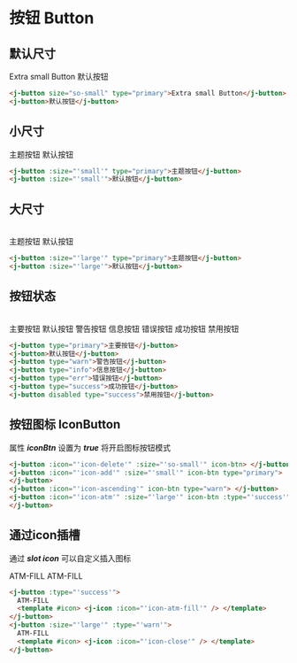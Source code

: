 # 按钮 Button

## 默认尺寸

<j-button size="so-small" type="primary">Extra small Button</j-button>
<j-button>默认按钮</j-button>

```html
<j-button size="so-small" type="primary">Extra small Button</j-button>
<j-button>默认按钮</j-button>
```

## 小尺寸

<j-button :size="'small'" type="primary">主题按钮</j-button>
<j-button :size="'small'">默认按钮</j-button>

```html
<j-button :size="'small'" type="primary">主题按钮</j-button>
<j-button :size="'small'">默认按钮</j-button>
```

## 大尺寸

<br />
<j-button :size="'large'" type="primary">主题按钮</j-button>
<j-button :size="'large'">默认按钮</j-button>

```html
<j-button :size="'large'" type="primary">主题按钮</j-button>
<j-button :size="'large'">默认按钮</j-button>
```

## 按钮状态

<br />
<j-button type="primary">主要按钮</j-button>
<j-button>默认按钮</j-button>
<j-button type="warn">警告按钮</j-button>
<j-button type="info">信息按钮</j-button>
<j-button type="err">错误按钮</j-button>
<j-button type="success">成功按钮</j-button>
<j-button disabled type="success">禁用按钮</j-button>

```html
<j-button type="primary">主要按钮</j-button>
<j-button>默认按钮</j-button>
<j-button type="warn">警告按钮</j-button>
<j-button type="info">信息按钮</j-button>
<j-button type="err">错误按钮</j-button>
<j-button type="success">成功按钮</j-button>
<j-button disabled type="success">禁用按钮</j-button>
```

## 按钮图标 IconButton

属性 **_iconBtn_** 设置为 **_true_** 将开启图标按钮模式
<j-button :icon="'icon-delete'" :size="'so-small'" icon-btn > </j-button>
<j-button :icon="'icon-add'" :size="'small'" icon-btn type="primary">
</j-button>
<j-button :icon="'icon-ascending'" icon-btn type="warn"> </j-button>
<j-button :icon="'icon-atm'" :size="'large'" icon-btn :type="'success'">
</j-button>

```html
<j-button :icon="'icon-delete'" :size="'so-small'" icon-btn> </j-button>
<j-button :icon="'icon-add'" :size="'small'" icon-btn type="primary">
</j-button>
<j-button :icon="'icon-ascending'" icon-btn type="warn"> </j-button>
<j-button :icon="'icon-atm'" :size="'large'" icon-btn :type="'success'">
</j-button>
```

## 通过icon插槽

通过 **_slot icon_** 可以自定义插入图标

<j-button :type="'success'">
ATM-FILL
<template #icon> <j-icon :icon="'icon-atm-fill'" /> </template>
</j-button>
<j-button :size="'large'" :type="'warn'">
ATM-FILL
<template #icon> <j-icon :icon="'icon-close'" /> </template>
</j-button>

```html
<j-button :type="'success'">
  ATM-FILL
  <template #icon> <j-icon :icon="'icon-atm-fill'" /> </template>
</j-button>
<j-button :size="'large'" :type="'warn'">
  ATM-FILL
  <template #icon> <j-icon :icon="'icon-close'" /> </template>
</j-button>
```

<style lang='scss' scoped>
    .j-button {
        margin-bottom: 12px;
        margin-right: 12px;
    }
</style>
